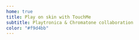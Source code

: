 ```yaml
---
home: true
title: Play on skin with TouchMe
subtitle: Playtronica & Chromatone collaboration
color: "#f9d4bb"
---
```

